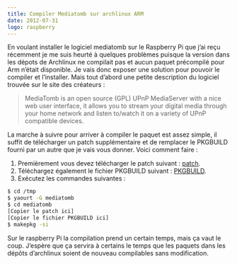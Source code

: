 ```yaml
---
title: Compiler Mediatomb sur archlinux ARM
date: 2012-07-31
logo: raspberry
---
```


En voulant installer le logiciel mediatomb sur le Raspberry Pi que
j’ai reçu récemment je me suis heurté à quelques problèmes
puisque la version dans les dépots de Archlinux ne compilait pas et
aucun paquet précompilé pour Arm n’était disponible. Je vais donc
exposer une solution pour pouvoir le compiler et l’installer. Mais
tout d’abord une petite description du logiciel trouvée sur le site
des créateurs :

> MediaTomb is an open source (GPL) UPnP MediaServer with a nice web user interface, it allows you to stream your digital media through your home network and listen to/watch it on a variety of UPnP compatible devices.

La marche à suivre pour arriver à compiler le paquet est assez simple,
il suffit de télécharger un patch supplémentaire et de remplacer le
PKGBUILD fourni par un autre que je vais vous donner. Voici comment
faire :

1. Premièrement vous devez télécharger le patch suivant : [patch](http://bugs.debian.org/cgi-bin/bugreport.cgi?msg=5;filename=libavformat_0.11_support.patch;att=1;bug=677959).
2. Téléchargez également le fichier PKGBUILD suivant : [PKGBUILD](http://www.pythux.com/exemples/PKGBUILD).
3. Exécutez les commandes suivantes :

```sh
$ cd /tmp
$ yaourt -G mediatomb
$ cd mediatomb
[Copier le patch ici]
[Copier le fichier PKGBUILD ici]
$ makepkg -si
```

Sur le raspberry Pi la compilation prend un certain temps, mais ça
vaut le coup. J’espère que ça servira à certains le temps que les
paquets dans les dépôts d’archlinux soient de nouveau compilables
sans modification.
